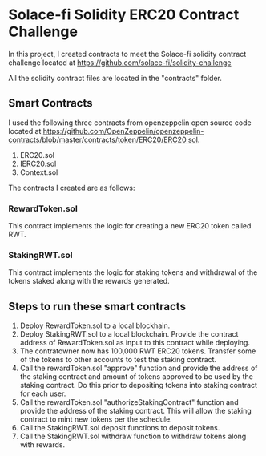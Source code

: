 # Solace-fi Solidity ERC20 Contract Challenge

In this project, I created contracts to meet the Solace-fi solidity contract challenge located at https://github.com/solace-fi/solidity-challenge

All the solidity contract files are located in the "contracts" folder.

## Smart Contracts

I used the following three contracts from openzeppelin open source code located at https://github.com/OpenZeppelin/openzeppelin-contracts/blob/master/contracts/token/ERC20/ERC20.sol.
 1. ERC20.sol
 2. IERC20.sol
 3. Context.sol

The contracts I created are as follows:

### RewardToken.sol
This contract implements the logic for creating a new ERC20 token called RWT.

### StakingRWT.sol
This contract implements the logic for staking tokens and withdrawal of the tokens staked along with the rewards generated. 

## Steps to run these smart contracts
1. Deploy RewardToken.sol to a local blockhain.
2. Deploy StakingRWT.sol to a local blockchain. Provide the contract address of RewardToken.sol as input to this contract while deploying.
3. The contratowner now has 100,000 RWT ERC20 tokens. Transfer some of the tokens to other accounts to test the staking contract.
4. Call the rewardToken.sol "approve" function and provide the address of the staking contract and amount of tokens approved to be used by the staking contract. Do this prior to depositing tokens into staking contract for each user.
5. Call the rewardToken.sol "authorizeStakingContract" function and provide the address of the staking contract. This will allow the staking contract to mint new tokens per the schedule.
6. Call the StakingRWT.sol deposit functions to deposit tokens.
7. Call the StakingRWT.sol withdraw function to withdraw tokens along with rewards.
